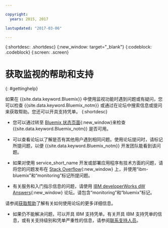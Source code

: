 ```yaml
---

copyright:
  years: 2015, 2017

lastupdated: "2017-03-06"

---
```



{:shortdesc: .shortdesc}
{:new_window: target="_blank"}
{:codeblock: .codeblock}
{:screen: .screen}


# 获取监视的帮助和支持
{: #gettinghelp}

如果在 {{site.data.keyword.Bluemix}} 中使用监视功能时遇到问题或有疑问，您可以检查 {{site.data.keyword.Bluemix_notm}} 或通过在论坛中搜索信息或提问来获取帮助。您还可以开具支持凭单。
{:shortdesc}

* 您可以通过转至 [Bluemix 状态页面](https://developer.ibm.com/bluemix/support/#status){:new_window}来检查 {{site.data.keyword.Bluemix_notm}} 是否可用。

* 可以查看论坛以了解是否有其他用户遇到相同问题。使用论坛提问时，请标记所提问题，以便 {{site.data.keyword.Bluemix_notm}} 开发团队能看到该问题。
<!--Insert the appropriate Stack Overflow tag for your service for <service_keyword> in URL and text below:  -->
  * 如果对使用 service_short_name 开发或部署应用程序有技术方面的问题，请将您的问题发布在 [Stack Overflow](http://stackoverflow.com/search?q=monitoring+ibm-bluemix){:new_window} 上，并使用“ibm-bluemix”和“monitoring”标记所提问题。
<!--Insert the appropriate dW Answers tag for your service for <service_keyword> in URL below:  -->
  * 有关服务和入门指示信息的问题，请使用 [IBM developerWorks dW Answers](https://developer.ibm.com/answers/topics/monitoring/?smartspace=bluemix){:new_window} 论坛。请包含“monitoring”和“bluemix”标记。

请参阅[获取帮助](https://www.{DomainName}/docs/support/index.html#getting-help)了解有关如何使用论坛的更多详细信息。

* 如果仍不能解决问题，可以开具 IBM 支持凭单。有关开具 IBM 支持凭单的信息，或有关支持级别和凭单严重性的信息，请参阅[联系支持人员](https://www.{DomainName}/docs/support/index.html#contacting-support)。

